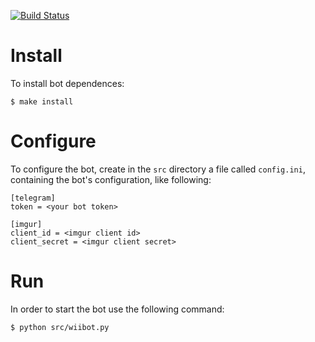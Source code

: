 [![Build Status](https://travis-ci.org/acerv/wii_telegram_bot.svg?branch=master)](https://travis-ci.org/acerv/wii_telegram_bot)

# Install 
To install bot dependences:
    
    $ make install

# Configure
To configure the bot, create in the `src` directory a file called `config.ini`,
containing the bot's configuration, like following:

    [telegram]
    token = <your bot token>

    [imgur]
    client_id = <imgur client id>
    client_secret = <imgur client secret>

# Run
In order to start the bot use the following command:

    $ python src/wiibot.py

